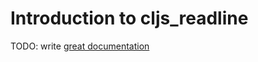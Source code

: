 # Introduction to cljs_readline

TODO: write [great documentation](http://jacobian.org/writing/what-to-write/)
